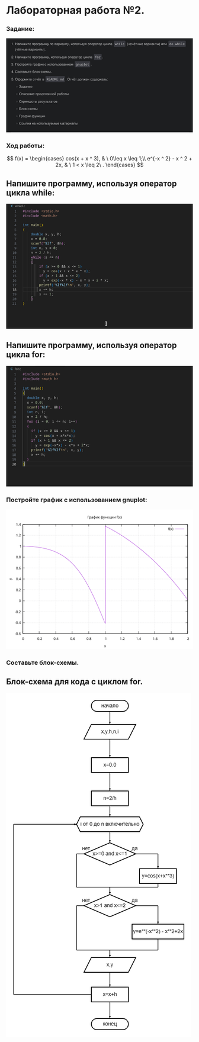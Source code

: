 # Лабораторная работа №2.

### Задание:
![Задание](task.png "Задание")


### Ход работы:
$$ f(x) = 
  \begin{cases}
    cos(x + x ^ 3),    & \ 0\leq x \leq 1;\\
    e^{-x ^ 2} - x ^ 2 + 2x,    & \ 1 < x \leq 2\ . \end{cases}
$$
## Напишите программу, используя оператор цикла while:
![Задание](while.png "Задание")

## Напишите программу, используя оператор цикла for:
![Задание](for.png "Задание")


### Постройте график с использованием gnuplot:
![Задание](graph.png "Задание")

### Составьте блок-схемы.
## Блок-схема для кода с циклом for.
![Скриншот](diagram.png "скриншот")
